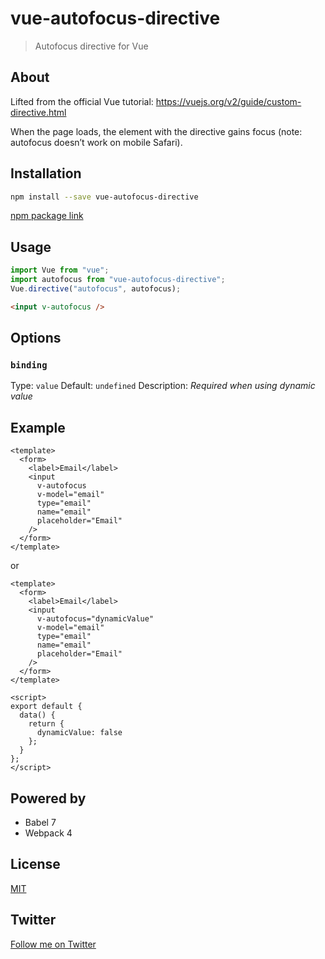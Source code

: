# vue-autofocus-directive

> Autofocus directive for Vue

## About

Lifted from the official Vue tutorial: https://vuejs.org/v2/guide/custom-directive.html

When the page loads, the element with the directive gains focus (note: autofocus doesn’t work on mobile Safari).

## Installation

```bash
npm install --save vue-autofocus-directive
```

[npm package link](https://www.npmjs.com/package/vue-autofocus-directive)

## Usage

```javascript
import Vue from "vue";
import autofocus from "vue-autofocus-directive";
Vue.directive("autofocus", autofocus);
```

```html
<input v-autofocus />
```

## Options

### `binding`

Type: `value`
Default: `undefined`
Description: _Required when using dynamic value_

## Example

```vue
<template>
  <form>
    <label>Email</label>
    <input
      v-autofocus
      v-model="email"
      type="email"
      name="email"
      placeholder="Email"
    />
  </form>
</template>
```

or

```vue
<template>
  <form>
    <label>Email</label>
    <input
      v-autofocus="dynamicValue"
      v-model="email"
      type="email"
      name="email"
      placeholder="Email"
    />
  </form>
</template>

<script>
export default {
  data() {
    return {
      dynamicValue: false
    };
  }
};
</script>
```

## Powered by

- Babel 7
- Webpack 4

## License

[MIT](http://opensource.org/licenses/MIT)

## Twitter

[Follow me on Twitter](https://twitter.com/KrolsBjorn)
